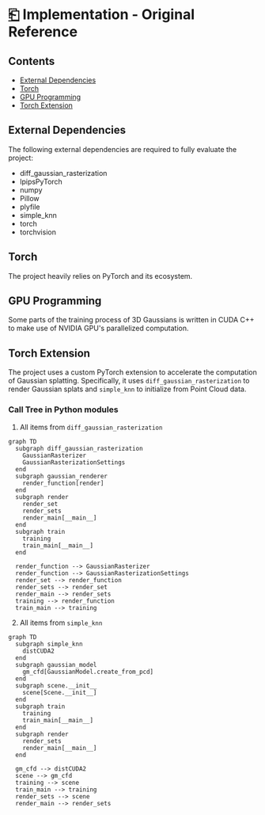 # [⎗](./README.md) Implementation - Original Reference

## Contents

- [External Dependencies](#external-dependencies)
- [Torch](#torch)
- [GPU Programming](#gpu-programming)
- [Torch Extension](#torch-extension)

## External Dependencies

The following external dependencies are required to fully evaluate the project:

- diff_gaussian_rasterization
- lpipsPyTorch
- numpy
- Pillow
- plyfile
- simple_knn
- torch
- torchvision

## Torch

The project heavily relies on PyTorch and its ecosystem.

## GPU Programming

Some parts of the training process of 3D Gaussians is written in CUDA C++ to make use of NVIDIA GPU's parallelized computation.

## Torch Extension

The project uses a custom PyTorch extension to accelerate the computation of Gaussian splatting. Specifically, it uses `diff_gaussian_rasterization` to render Gaussian splats and `simple_knn` to initialize from Point Cloud data.

### Call Tree in Python modules

1. All items from `diff_gaussian_rasterization`
```mermaid
graph TD
  subgraph diff_gaussian_rasterization
    GaussianRasterizer
    GaussianRasterizationSettings
  end
  subgraph gaussian_renderer
    render_function[render]
  end
  subgraph render
    render_set
    render_sets
    render_main[__main__]
  end
  subgraph train
    training
    train_main[__main__]
  end

  render_function --> GaussianRasterizer
  render_function --> GaussianRasterizationSettings
  render_set --> render_function
  render_sets --> render_set
  render_main --> render_sets
  training --> render_function
  train_main --> training
```

2. All items from `simple_knn`
```mermaid
graph TD
  subgraph simple_knn
    distCUDA2
  end
  subgraph gaussian_model
    gm_cfd[GaussianModel.create_from_pcd]
  end
  subgraph scene.__init__
    scene[Scene.__init__]
  end
  subgraph train
    training
    train_main[__main__]
  end
  subgraph render
    render_sets
    render_main[__main__]
  end

  gm_cfd --> distCUDA2
  scene --> gm_cfd
  training --> scene
  train_main --> training
  render_sets --> scene
  render_main --> render_sets
```